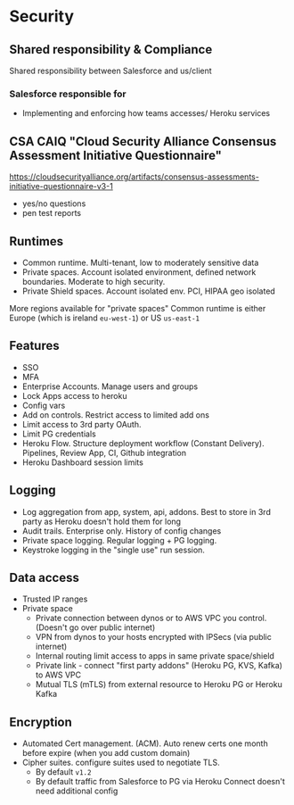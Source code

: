 # Security

## Shared responsibility & Compliance

Shared responsibility between Salesforce and us/client

### Salesforce responsible for

- Implementing and enforcing how teams accesses/ Heroku services

## CSA CAIQ "Cloud Security Alliance Consensus Assessment Initiative Questionnaire"

https://cloudsecurityalliance.org/artifacts/consensus-assessments-initiative-questionnaire-v3-1

- yes/no questions
- pen test reports

## Runtimes

- Common runtime. Multi-tenant, low to moderately sensitive data
- Private spaces. Account isolated environment, defined network boundaries. Moderate to high security.
- Private Shield spaces. Account isolated env. PCI, HIPAA geo isolated

More regions available for "private spaces"
Common runtime is either Europe (which is ireland `eu-west-1`) or US `us-east-1`

## Features

- SSO
- MFA
- Enterprise Accounts. Manage users and groups
- Lock Apps access to heroku
- Config vars
- Add on controls. Restrict access to limited add ons
- Limit access to 3rd party OAuth.
- Limit PG credentials
- Heroku Flow. Structure deployment workflow (Constant Delivery). Pipelines, Review App, CI, Github integration
- Heroku Dashboard session limits

## Logging

- Log aggregation from app, system, api, addons. Best to store in 3rd party as Heroku doesn't hold them for long
- Audit trails. Enterprise only. History of config changes
- Private space logging. Regular logging + PG logging.
- Keystroke logging in the "single use" run session.

## Data access

- Trusted IP ranges
- Private space
  - Private connection between dynos or to AWS VPC you control. (Doesn't go over public internet)
  - VPN from dynos to your hosts encrypted with IPSecs (via public internet)
  - Internal routing limit access to apps in same private space/shield
  - Private link - connect "first party addons" (Heroku PG, KVS, Kafka) to AWS VPC
  - Mutual TLS (mTLS) from external resource to Heroku PG or Heroku Kafka

## Encryption

- Automated Cert management. (ACM). Auto renew certs one month before expire (when you add custom domain)
- Cipher suites. configure suites used to negotiate TLS.
  - By default `v1.2`
  - By default traffic from Salesforce to PG via Heroku Connect doesn't need additional config
